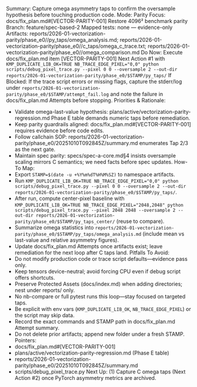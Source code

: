 Summary: Capture omega asymmetry taps to confirm the oversample hypothesis before touching production code.
Mode: Parity
Focus: docs/fix_plan.md#[VECTOR-PARITY-001] Restore 4096² benchmark parity
Branch: feature/spec-based-2
Mapped tests: none — evidence-only
Artifacts: reports/2026-01-vectorization-parity/phase_e0/<STAMP>/py_taps/omega_analysis.md; reports/2026-01-vectorization-parity/phase_e0/<STAMP>/c_taps/omega_c_trace.txt; reports/2026-01-vectorization-parity/phase_e0/<STAMP>/omega_comparison.md
Do Now: Execute docs/fix_plan.md item [VECTOR-PARITY-001] Next Action #1 with `KMP_DUPLICATE_LIB_OK=TRUE NB_TRACE_EDGE_PIXEL="0,0" python scripts/debug_pixel_trace.py --pixel 0 0 --oversample 2 --out-dir reports/2026-01-vectorization-parity/phase_e0/$STAMP/py_taps/`
If Blocked: If the trace script errors or missing flags, capture the stderr/log under `reports/2026-01-vectorization-parity/phase_e0/$STAMP/attempt_fail.log` and note the failure in docs/fix_plan.md Attempts before stopping.
Priorities & Rationale:
- Validate omega-last-value hypothesis: plans/active/vectorization-parity-regression.md Phase E table demands numeric taps before remediation.
- Keep parity guardrails aligned: docs/fix_plan.md#[VECTOR-PARITY-001] requires evidence before code edits.
- Follow callchain SOP: reports/2026-01-vectorization-parity/phase_e0/20251010T092845Z/summary.md enumerates Tap 2/3 as the next gate.
- Maintain spec parity: specs/spec-a-core.md§4 insists oversample scaling mirrors C semantics; we need facts before spec updates.
How-To Map:
- Export `STAMP=$(date -u +%Y%m%dT%H%M%SZ)` to namespace artifacts.
- Run `KMP_DUPLICATE_LIB_OK=TRUE NB_TRACE_EDGE_PIXEL="0,0" python scripts/debug_pixel_trace.py --pixel 0 0 --oversample 2 --out-dir reports/2026-01-vectorization-parity/phase_e0/$STAMP/py_taps/`.
- After run, compute center-pixel baseline with `KMP_DUPLICATE_LIB_OK=TRUE NB_TRACE_EDGE_PIXEL="2048,2048" python scripts/debug_pixel_trace.py --pixel 2048 2048 --oversample 2 --out-dir reports/2026-01-vectorization-parity/phase_e0/$STAMP/py_taps_center/` (reuse to compare).
- Summarize omega statistics into `reports/2026-01-vectorization-parity/phase_e0/$STAMP/py_taps/omega_analysis.md` (include mean vs last-value and relative asymmetry figures).
- Update docs/fix_plan.md Attempts once artifacts exist; leave remediation for the next loop after C taps land.
Pitfalls To Avoid:
- Do not modify production code or trace script defaults—evidence pass only.
- Keep tensors device-neutral; avoid forcing CPU even if debug script offers shortcuts.
- Preserve Protected Assets (docs/index.md) when adding directories; nest under reports/ only.
- No nb-compare or full pytest runs this loop—stay focused on targeted taps.
- Be explicit with env vars (`KMP_DUPLICATE_LIB_OK`, `NB_TRACE_EDGE_PIXEL`) or the script may skip data.
- Record the exact commands and STAMP path in docs/fix_plan.md Attempt summary.
- Do not delete prior artifacts; append new folder under a fresh STAMP.
Pointers:
- docs/fix_plan.md#[VECTOR-PARITY-001]
- plans/active/vectorization-parity-regression.md (Phase E table)
- reports/2026-01-vectorization-parity/phase_e0/20251010T092845Z/summary.md
- scripts/debug_pixel_trace.py
Next Up: (1) Capture C omega taps (Next Action #2) once PyTorch asymmetry metrics are archived.
